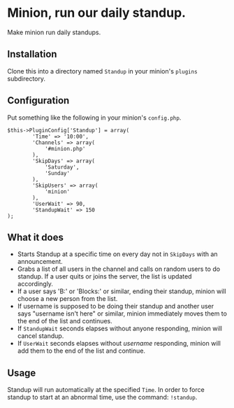 # Minion, run our daily standup.

Make minion run daily standups. 

## Installation
Clone this into a directory named `Standup` in your minion's `plugins` subdirectory. 

## Configuration
Put something like the following in your minion's `config.php`.

    $this->PluginConfig['Standup'] = array(
            'Time' => '10:00',
            'Channels' => array(
                '#minion.php'
            ),
            'SkipDays' => array(
                'Saturday',
                'Sunday'
            ),
            'SkipUsers' => array(
                'minion'
            ),
            'UserWait' => 90,
            'StandupWait' => 150
    );

## What it does
* Starts Standup at a specific time on every day not in `SkipDays` with an announcement.
* Grabs a list of all users in the channel and calls on random users to do standup. If a user quits or joins the server, the list is updated accordingly.
* If a user says 'B:' or 'Blocks:' or similar, ending their standup, minion will choose a new person from the list.
* If username is supposed to be doing their standup and another user says "username isn't here" or similar, minion immediately moves them to the end of the list and continues.
* If `StandupWait` seconds elapses without anyone responding, minion will cancel standup.
* If `UserWait` seconds elapses without _username_ responding, minion will add them to the end of the list and continue.


## Usage
Standup will run automatically at the specified `Time`. In order to force standup to start at an abnormal time, use the command: `!standup`.